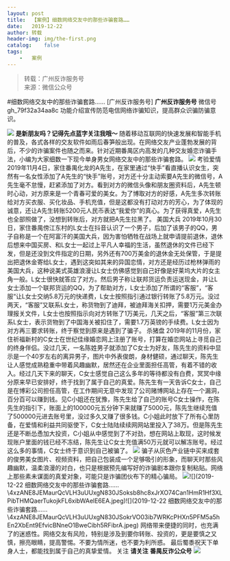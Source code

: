 ```yaml
---
layout:	post
title:	【案例】细数网络交友中的那些诈骗套路……
date:	2019-12-22
author:	转载
header-img:	img/the-first.png
catalog:	false
tags:
	-	案例
---
```


<blockquote><p>转载：广州反诈服务号<br>
来源：微信公众号</p></blockquote>

#细数网络交友中的那些诈骗套路……
[广州反诈服务号]
**广州反诈服务号**
微信号gh_79f32a34aa8c
功能介绍宣传防范电信网络诈骗知识，提高群众识骗防骗意识。

![]({{site.baseurl}}/postimg/0cWVdTAdo0QLKrfZkPQfHoPj2ej0iclpUU5CVCfnSAcanxibFLYwjPL9wgc3GZR0aNiaXov2q0whptxO6LkgF4sibQ.gif)
**是新朋友吗？记得先点蓝字关注我哦～**
随着移动互联网的快速发展和智能手机的普及，各式各样的交友软件如雨后春笋般出现。在网络交友产业蓬勃发展的背后，不少的诈骗案件也随之而来。针对近期番禺区内高发的几种交友婚恋诈骗手法，小编为大家细数一下现今单身男女网络交友中的那些诈骗套路。
![]({{site.baseurl}}/postimg/4xzANE8JEMaurQcVLH3uUUxgN830JSokWcZnPsIsUo0DN3dSFjC0sRRjr0cTcwuatMqXpafjic27npLHnvXxic3Q.gif)
考验爱情
2019年11月4日，家住番禺化龙的A先生，在家里通过“快手”看直播认识女生，突然有一名女性添加了A先生的“快手”账号，对方还十分主动索要A先生的微信号，A先生毫不怠慢，赶紧添加了对方。看到对方的微信头像和朋友圈资料后，A先生顿时心动，对方原来是一个青春可爱的美女。为了博取对方的好感，A先生多次转账给对方买衣服、买化妆品、手机充值，但是这都没有打动对方的芳心，为了体现的诚意，还让A先生转账5200元人民币表达“我爱你”的真心。为了获得真爱，A先生也全部照做了，没想到转账后，对方就把A先生拉黑了。
美国大兵
2019年10月30日，家住番禺傍江东村的L女士在抖音认识了一个男子，后加了该男子的QQ，男子自称是一个在阿富汗的美国大兵，因为害怕牺牲在战场上就申请提前退休，退休后想来中国买房、和L女士一起过上平凡人幸福的生活，虽然退休的文件已经下发，但是还没到文件指定的日期，另外还有700万美金的退休金无处保管，于是提出把退休金寄给L女士，遇到这突如其来的异国恋情，对方还是经历过枪林弹雨的美国大兵，这种说美式英雄浪漫让L女士仿佛感觉到自己好像是好莱坞大片的女主角一般。L女士很快就答应了对方。然后男子称让联邦货运负责运送现金，并让L女士添加一个联邦货运的QQ，为了帮助对方，L女士添加了所谓的“客服”，“客服“让L女士交纳5.8万元的快递费，L女士按照指引通过银行转账了5.8万元。没过两天，“客服”又联系L女士，称货物到了迪拜，被迪拜海关扣押，需要1万元美金办理报关文件，L女士也按照指示向对方转账了1万美元，几天之后，“客服”第三次联系L女士，表示货物到了中国海关被扣住了，需要1.7万英镑的手续费。L女士因为对方再三要求转账，终于察觉到原来是遇到了骗子。
杀猪盘
2019年的11月份，家住祈福新村的C女士在世纪佳缘婚恋网上注册了账号，打算在婚恋网站上寻觅自己的终身伴侣。没过几天，一名陈姓男子就添加了C女士为好友，陈先生的资料中显示是一个40岁左右的离异男子，图片中外表俊朗，身材健硕，通过聊天，陈先生让人感觉成熟稳重中带着风趣幽默，居然还在企业里面担任高管，有着不错的收入。经过几天下来的聊天，C女士感觉自己这么多年的等待都没有白费，冥冥中缘分原来早已安排好，终于找到了属于自己的真爱。陈先生有一天告诉C女士，自己是在博彩公司担任高管，在工作期间无意中发现了公司赌博网站上存在一个漏洞，百分百可以赚到钱。见C小姐还在犹豫，陈先生给了自己的账号C女士操作，在陈先生的指引下，账面上的100000元五分钟下来就赚了5000元，陈先生继续充值了500000元进去账号里，没过多久又赚了很多钱。C小姐此时放下了所有心里防备，在爱情和利益共同驱使下，C女士陆陆续续网网站里投入了38万。但是陈先生还是不断怂恿加大投资，C小姐从中感觉到了不对劲，想在网站上取现，这时候发现账户里面的钱已经不冻结，陈先生让C女士充值满50万元就可以解冻账号。经过这么多的事情，C女士终于意识到自己被骗了。
![]({{site.baseurl}}/postimg/4xzANE8JEMaurQcVLH3uUUxgN830JSokeh4ibImsDaCgwSNUpWyeywpk1SrdbfnMRzWrNDVydL2kXDOT19IAibOA.gif)
骗子从灰色产业链中买来成套的俊男美女图片、视频资料，把自己包装成一个足够吸引的形象，而聊天时那些风趣幽默，温柔浪漫的对白，也只是根据预先编写好的诈骗剧本跟你复制粘贴。网络上那些素未谋面的真爱对象，可能只是诈骗团伙布下的精心骗局。
![]({{site.baseurl}}/postimg/4xzANE8JEMaurQcVLH3uUUxgN830JSokvVQSLNSSonuFJuiaFzpib0pacHLrugpm2jSDalywDNKL6vgjZmPAZoGQ.jpeg)![](2019-12-22
细数网络交友中的那些诈骗套路……\\4xzANE8JEMaurQcVLH3uUUxgN830JSoksb8hc8xJrXO74Can1HmR1Hf3XLPibTHMQaerTukojkFL6xibWAelE6EA.jpeg)![](2019-12-22
细数网络交友中的那些诈骗套路……\\4xzANE8JEMaurQcVLH3uUUxgN830JSokrVO03ib7WRKcPHXn5PFM5a5hEn2XbEnt9EfvicBNneO1BweCibh5RFibrA.jpeg)
网络带来便捷的同时，也充满了的迷惑性。网络交友有风险，特别是涉及到要你转账、投资的，更是要慎之又慎，擦亮眼睛，提高警惕。不要为情所迷，也不要为利所惑。
最后蜀黍祝天下单身人士，都能找到属于自己的真挚爱情。
关注
**请关注**
**番禺反诈公众号**
![]({{site.baseurl}}/postimg/4xzANE8JEMaurQcVLH3uUUxgN830JSokMfL1Z2rjg3O583XfnicPhzws2PcDe7C6pfJbadbfpTWegibeXHC1ZAkQ.jpeg)
